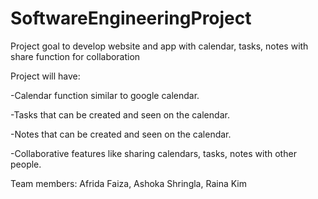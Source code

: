 # SoftwareEngineeringProject

Project goal to develop website and app with calendar, tasks, notes with share function for collaboration

Project will have:

-Calendar function similar to google calendar.

-Tasks that can be created and seen on the calendar.

-Notes that can be created and seen on the calendar.

-Collaborative features like sharing calendars, tasks, notes with other people.

Team members: Afrida Faiza, Ashoka Shringla, Raina Kim
